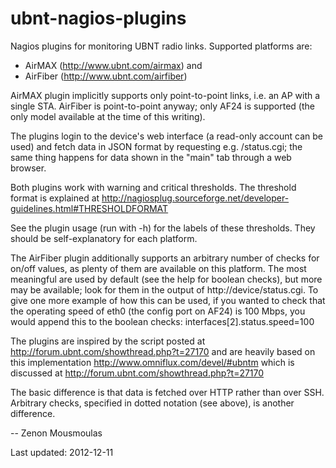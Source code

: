 ubnt-nagios-plugins
===================

Nagios plugins for monitoring UBNT radio links.
Supported platforms are:
- AirMAX (http://www.ubnt.com/airmax) and
- AirFiber (http://www.ubnt.com/airfiber)

AirMAX plugin implicitly supports only point-to-point links, i.e. an
AP with a single STA. AirFiber is point-to-point anyway; only AF24 is
supported (the only model available at the time of this writing).

The plugins login to the device's web interface (a read-only account
can be used) and fetch data in JSON format by requesting
e.g. /status.cgi; the same thing happens for data shown in the "main"
tab through a web browser.

Both plugins work with warning and critical thresholds. The threshold
format is explained at
http://nagiosplug.sourceforge.net/developer-guidelines.html#THRESHOLDFORMAT

See the plugin usage (run with -h) for the labels of these
thresholds. They should be self-explanatory for each platform.

The AirFiber plugin additionally supports an arbitrary number of
checks for on/off values, as plenty of them are available on this
platform. The most meaningful are used by default (see the help for
boolean checks), but more may be available; look for them in the
output of http://device/status.cgi. To give one more example of how
this can be used, if you wanted to check that the operating speed of
eth0 (the config port on AF24) is 100 Mbps, you would append this to
the boolean checks: interfaces[2].status.speed=100


The plugins are inspired by the script posted at
http://forum.ubnt.com/showthread.php?t=27170
and are heavily based on this implementation
http://www.omniflux.com/devel/#ubntm
which is discussed at
http://forum.ubnt.com/showthread.php?t=27170

The basic difference is that data is fetched over HTTP rather than
over SSH. Arbitrary checks, specified in dotted notation (see above),
is another difference.

--
Zenon Mousmoulas

Last updated: 2012-12-11
